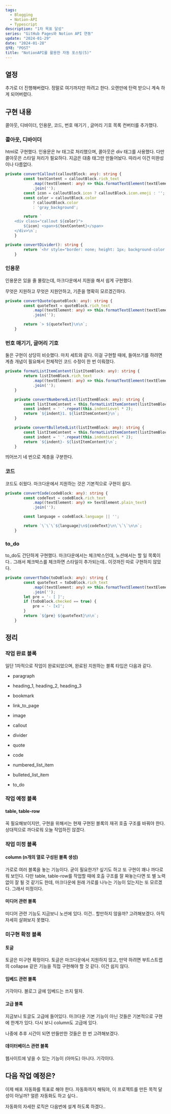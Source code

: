 ```yaml
---
tags:
  - Blogging
  - Notion-API
  - Typescript
description: "1차 목표 달성"
series: "GitHub Pages와 Notion API 연동"
update: "2024-01-29"
date: "2024-01-28"
상태: "POST"
title: "NotionAPI를 활용한 자동 포스팅(5)"
---
```

## 열정

추가로 더 진행해버렸다. 정말로 여기까지만 하려고 한다. 오랜만에 탄력 받으니 계속 하게 되어버렸다. 

## 구현 내용

콜아웃, 디바이더, 인용문, 코드, 번호 매기기 , 글머리 기호 목록 컨버터를 추가했다. 

### 콜아웃, 디바이더

html로 구현했다. 인용문은 hr 태그로 처리했으며, 콜아웃은 div 태그를 사용했다. 다만 콜아웃은 스타일 처리가 필요하다. 지금은 대충 태그만 만들어놨다. 따라서 이건 미완성이나 다름없다. 

```typescript
private convertCallout(calloutBlock: any): string {
        const textContent = calloutBlock.rich_text
            .map((textElement: any) => this.formatTextElement(textElement))
            .join('');
        const icon = calloutBlock.icon ? calloutBlock.icon.emoji : '';
        const color = calloutBlock.color
            ? calloutBlock.color
            : 'gray_background';

        return `
    <div class="callout ${color}">
        ${icon} <span>${textContent}</span>
    </div>\n`;
    }

private convertDivider(): string {
        return `<hr style="border: none; height: 1px; background-color: #e0e0e0; margin: 16px 0;" />\n`;
    }
```

### 인용문

인용문은 있을 줄 몰랐는데, 마크다운에서 지원을 해서 쉽게 구현했다. 

무엇은 지원하고 무엇은 지원안하고, 기준을 명확히 모르겠긴하다. 

```typescript
private convertQuote(quoteBlock: any): string {
        const quoteText = quoteBlock.rich_text
            .map((textElement: any) => this.formatTextElement(textElement))
            .join('');

        return `> ${quoteText}\n\n`;
    }
```

### 번호 매기기, 글머리 기호 

둘은 구현이 상당히 비슷했다. 마치 세트와 같다. 이걸 구현할 때에, 들여쓰기를 하려면 계층 개념이 필요해서 전체적인 코드 수정이 한 번 이뤄졌다. 

```typescript
private formatListItemContent(listItemBlock: any): string {
        return listItemBlock.rich_text
            .map((textElement: any) => this.formatTextElement(textElement))
            .join('');
    }

    private convertNumberedList(listItemBlock: any): string {
        const listItemContent = this.formatListItemContent(listItemBlock);
        const indent = ' '.repeat(this.indentLevel * 2);
        return `${indent}1. ${listItemContent}\n`;
    }

    private convertBulletedList(listItemBlock: any): string {
        const listItemContent = this.formatListItemContent(listItemBlock);
        const indent = ' '.repeat(this.indentLevel * 2);
        return `${indent}- ${listItemContent}\n`;
    }
```

띄어쓰기 네 번으로 계층을 구분한다. 

### 코드 

코드도 쉬웠다. 마크다운에서 지원하는 것은 기본적으로 구현이 쉽다. 

```typescript
private convertCode(codeBlock: any): string {
        const codeText = codeBlock.rich_text
            .map((textElement: any) => textElement.plain_text)
            .join('');

        const language = codeBlock.language || '';

        return `\`\`\`${language}\n${codeText}\n\`\`\`\n\n`;
    }
```

### to_do

to_do도 간단하게 구현했다. 마크다운에서는 체크박스인데, 노션에서는 할 일 목록이다.. 그래서 체크박스를 체크하면 스타일이 추가되는데.. 이것까진 따로 구현하지 않았다. 

```typescript
private convertToDo(toDoBlock: any): string {
        const quoteText = toDoBlock.rich_text
            .map((textElement: any) => this.formatTextElement(textElement))
            .join('');
        let pre = '- [ ]';
        if (toDoBlock.checked == true) {
            pre = '- [x]';
        }
        return `${pre} ${quoteText}\n\n`;
    }
```

## 정리 

### 작업 완료 블록

일단 1차적으로 작업이 완료되었으며, 완료된 지원하는 블록 타입은 다음과 같다. 

- paragraph

- heading_1, heading_2, heading_3

- bookmark

- link_to_page

- image

- callout

- divider

- quote

- code

- numbered_list_item

- bulleted_list_item

- to_do

### 작업 예정 블록

#### table, table-row

꼭 필요해보이지만, 구현을 위해서는 현재 구현된 블록의 재귀 호출 구조를 바꿔야 한다. 상대적으로 까다로워 오늘 작업하진 않겠다. 

### 작업 미정 블록

#### column (n개의 열로 구성된 블록 생성)

가로로 여러 블록을 놓는 기능이다. 굳이 필요한가? 싶기도 하고 또 구현이 꽤나 까다로워 보인다. 다만 table, table-row를 작업할 때에 호출 구조를 잘 짜놓는다면 또 별 노력 없이 잘 될 것 같기도 한데, 마크다운에 원래 가로를 나누는 기능이 있는지는 또 모르겠다. 그래서 미정이다. 

#### 미디어 관련 블록

미디어 관련 기능도 지금보니 노션에 있다. 이건.. 할만하지 않을까? 고려해보겠다. 아직 자세히 살펴보지 못했다. 

### 미구현 확정 블록

#### 토글

토글은 미구현 확정이다. 토글은 마크다운에서 지원하지 않고, 만약 하려면 부트스트랩의 collapse 같은 기능을 직접 구현해야 할 것 같다. 이건 쉽지 않다. 

#### 임베드 관련 블록

기각이다. 블로그 글에 임베드는 쓰지 말자. 

#### 고급 블록

지금보니 토글도 고급에 들어있다. 마크다운 기본 기능이 아닌 것들은 기본적으로 구현에 한계가 있다. 다시 보니 column도 고급에 있다. 

나중에 추후 시간이 되면 만들만한 것들은 한 번 고려해보겠다. 

#### 데이터베이스 관련 블록

웹사이트에 넣을 수 있는 기능이 (아마도) 아니다. 기각이다. 

## 다음 작업 예정은? 

이제 배포 자동화를 목표로 해야 한다. 자동화까지 해둬야, 이 프로젝트를 만든 목적 달성이 아닐까? 얼른 자동화도 하고 싶다..

자동화의 자세한 로직은 다음번에 설계 하도록 하겠다.. 

